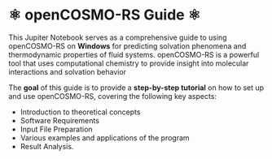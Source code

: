 # ⚛️ openCOSMO-RS Guide ⚛️

This Jupiter Notebook serves as a comprehensive guide to using openCOSMO-RS on **Windows** for predicting solvation phenomena and thermodynamic properties of fluid systems. openCOSMO-RS is a powerful tool that uses computational chemistry to provide insight into molecular interactions and solvation behavior

The **goal** of this guide is to provide a **step-by-step tutorial** on how to set up and use openCOSMO-RS, covering the following key aspects:

- Introduction to theoretical concepts
- Software Requirements
- Input File Preparation
- Various examples and applications of the program
- Result Analysis.
